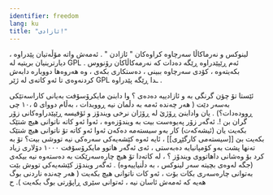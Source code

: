 ```yaml
---
identifier: freedom
lang: ku
title: "ئازادی!"
---
```


لینوکس و نەرماکاڵا سەرچاوە کراوەکان " ئازادن " . ئەمەش واتە مۆڵەتیان پێدراوە ، دیارترینیان بریتیە لە GPL  . ئەم ڕێپێدراوە ڕێگە دەدات کە نەرمەکاڵاکان رۆنووس بکەیتەوە ، کۆدی سەرچاوە ببینی ، دەستکاری بکەی ، وە هەروەها دووبارە دابەش کردنەوەی تا ئەو کاتەی لە ژێر  GPL ـدا ڕێگە پێدراوە .

ئێستا تۆ چؤن گرنگی بە و ئازادییە دەدەی ؟ وا دابنێ مایکرۆسۆفت بەیانی کاراسەتێکی بەسەر دێت ( هەر چەندە ئەمە بە دڵمان نیە ڕووبدات ، بەڵام دووای ۵ ،۱۰ چی ڕوودەدات؟) . یان وادابنێ ڕۆژێ لە ڕۆژان نرخی ویندۆز و ئۆفیسە ڕێپێدراوەکانی زۆر گران بن !. ئەگەر زۆر پەیوەست بیت بە ویندۆزەوە ، ئەوا ئەو کاتە ناتوانی هیچ شتێک بکەیت یان (ئیشەکەت) کار بەو سیستەمە دەکەن ئەوا ئەو کاتە تۆ ناتوانی هیچ شتێک بکەیت بێ [[سیستەمی کارگێڕی]] ، ئایە ئەوە کێشەیەکی سەرەکی نیە تووشی بیت؟ تۆ بە تەنها پشت بەو کۆمپانیایە دەبەستی ، ئەی ئەگەر هاتوو مایکرۆسۆفت ۱۰۰۰ دۆلاری زیاد کرد بۆ وەشانی داهاتووی ویندۆز ؟ ، لە کاتەدا تۆ هیچ چارەسەرێکت بە دەستەوە نیە بیکەی (جگە لەوەی بچیتە سەر لینوکس ، بە دڵنیاییەوە) . 
ئەگەر ویندۆز کێشەیەکی تووش بێت بەتوانی چارەسەری بکات بۆت ، ئەو کات ناتوانی هیچ بکەیت ( هەر چەندە ناردنی بوگ هەیە کە ئەمەش ئاسان نیە ، ئەتوانی سێری ڕاپۆرتی بوگ بکەیت ).
ح




